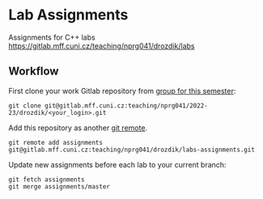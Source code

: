 # Lab Assignments

Assignments for C++ labs https://gitlab.mff.cuni.cz/teaching/nprg041/drozdik/labs

## Workflow

First clone your work Gitlab repository from [group for this semester](https://gitlab.mff.cuni.cz/teaching/nprg041/2022-23/drozdik):
```
git clone git@gitlab.mff.cuni.cz:teaching/nprg041/2022-23/drozdik/<your_login>.git
```


Add this repository as another [git remote](https://git-scm.com/docs/git-remote).
```
git remote add assignments git@gitlab.mff.cuni.cz:teaching/nprg041/drozdik/labs-assignments.git
```

Update new assignments before each lab to your current branch:
```
git fetch assignments
git merge assignments/master
```
